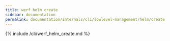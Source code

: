 ```yaml
---
title: werf helm create
sidebar: documentation
permalink: documentation/internals/cli/lowlevel-management/helm/create.html
---
```


{% include /cli/werf_helm_create.md %}

